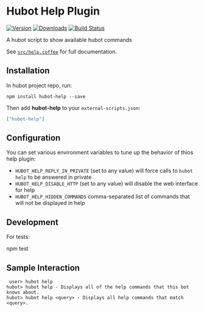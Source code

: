 Hubot Help Plugin
==================

[![Version](https://img.shields.io/npm/v/hubot-help.svg)](https://www.npmjs.com/package/hubot-help)
[![Downloads](https://img.shields.io/npm/dt/hubot-help.svg)](https://www.npmjs.com/package/hubot-help)
[![Build Status](https://img.shields.io/travis/hubotio/hubot-help.svg)](https://travis-ci.org/hubotio/hubot-help)

A hubot script to show available hubot commands

See [`src/help.coffee`](src/help.coffee) for full documentation.

Installation
-----------------

In hubot project repo, run:

`npm install hubot-help --save`

Then add **hubot-help** to your `external-scripts.json`:

```json
["hubot-help"]
```

Configuration
-----------------

You can set various environment variables to tune up the behavior of thios help plugin:

- `HUBOT_HELP_REPLY_IN_PRIVATE` (set to any value) will force calls to `hubot help` to be answered in private
- `HUBOT_HELP_DISABLE_HTTP` (set to any value) will disable the web interface for help
- `HUBOT_HELP_HIDDEN_COMMANDS` comma-separated list of commands that will not be displayed in help

Development
-----------------

For tests:

  npm test


Sample Interaction
-----------------

```
 user> hubot help
hubot> hubot help - Displays all of the help commands that this bot knows about.
hubot> hubot help <query> - Displays all help commands that match <query>.
```
